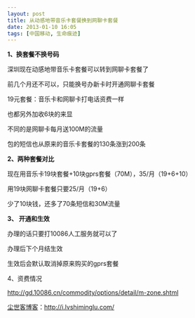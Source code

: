 ```yaml
---
layout: post
title: 从动感地带音乐卡套餐换到网聊卡套餐
date: 2013-01-10 16:05
tags: [中国移动, 生命痕迹]
---
```

<strong>1、换套餐不换号码</strong>

深圳现在动感地带音乐卡套餐可以转到网聊卡套餐了

前几个月还不可以，只能换号办新卡时开通网聊卡套餐

19元套餐：音乐卡和网聊卡打电话资费一样

也都另外加收6块的来显

不同的是网聊卡每月送100M的流量

包的短信也从原来的音乐卡套餐的130条涨到200条

<strong>2、两种套餐对比</strong>

现在用音乐卡19块套餐+10块gprs套餐（70M），35/月（19+6+10）

用19块网聊卡套餐只要25/月（19+6）

少了10块钱，还多了70条短信和30M流量

<strong>3、 开通和生效</strong>

办理的话只要打10086人工服务就可以了

办理后下个月结生效

生效后会默认取消掉原来购买的gprs套餐

4、资费情况

<a href="http://gd.10086.cn/commodity/options/detail/m-zone.shtml" target="_blank">http://gd.10086.cn/commodity/options/detail/m-zone.shtml</a>

<a href="http://i.lvshiminglu.com/">尘世客博客</a>：<a href="http://i.lvshiminglu.com/">http://i.lvshiminglu.com/</a>


